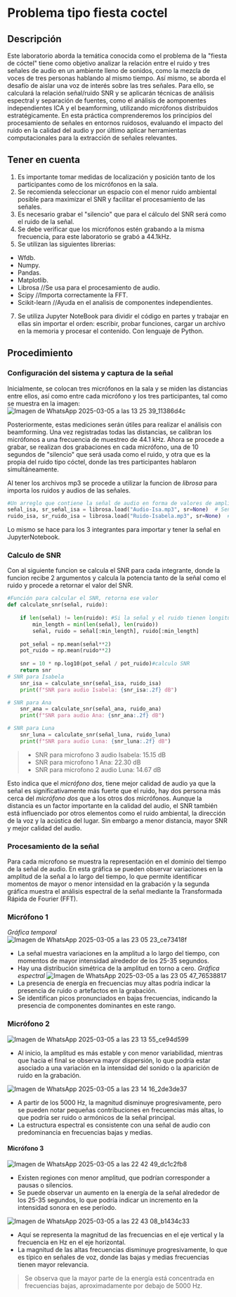 # Problema tipo fiesta coctel
## Descripción
Este laboratorio aborda la temática conocida como el problema de la "fiesta de cóctel" tiene como objetivo analizar la relación entre el ruido y tres señales de audio en un ambiente lleno de sonidos, como la mezcla de voces de tres personas hablando al mismo tiempo. Así mismo, se aborda el desafío de aislar una voz de interés sobre las tres señales. Para ello, se calculará la relación señal/ruido SNR y se aplicarán técnicas de análisis espectral y separación de fuentes, como el análisis de aomponentes independientes ICA y el beamforming, utilizando micrófonos distribuidos estratégicamente. En esta práctica comprenderemos los principios del procesamiento de señales en entornos ruidosos, evaluando el impacto del ruido en la calidad del audio y por último aplicar herramientas computacionales para la extracción de señales relevantes.

## Tener en cuenta
1. Es importante tomar medidas de localización y posición tanto de los participantes como de los micrófonos en la sala.
3. Se recomienda seleccionar un espacio con el menor ruido ambiental posible para maximizar el SNR y facilitar el procesamiento de las señales.
4. Es necesario grabar el "silencio" que para el cálculo del SNR será como el ruido de la señal.
5. Se debe verificar que los micrófonos estén grabando a la misma frecuencia, para este laboratorio se grabó a 44.1kHz.
6. Se utilizan las siguientes librerias:
  + Wfdb.
  + Numpy.
  + Pandas.
  + Matplotlib.
  + Librosa //Se usa para el procesamiento de audio.
  + Scipy //Importa correctamente la FFT.
  + Scikit-learn //Ayuda en el analisis de componentes independientes.
7. Se utiliza Jupyter NoteBook para dividir el código en partes y trabajar en ellas sin importar el orden: escribir, probar funciones, cargar un archivo en la memoria y procesar el contenido. Con lenguaje de Python.

## Procedimiento
### Configuración del sistema y captura de la señal
Inicialmente, se colocan tres micrófonos en la sala y se miden las distancias entre ellos, así como entre cada micrófono y los tres participantes, tal como se muestra en la imagen: 
![Imagen de WhatsApp 2025-03-05 a las 13 25 39_11386d4c](https://github.com/user-attachments/assets/117ef3e0-cc02-482f-85ee-7a78efc65599)

Posteriormente, estas mediciones serán útiles para realizar el análisis con beamforming.
Una vez registradas todas las distancias, se calibran los micrófonos a una frecuencia de muestreo de 44.1 kHz. Ahora se procede a grabar, se realizan dos grabaciones en cada micrófono, una de 10 segundos de "silencio" que será usada como el ruido, y otra que es la propia del ruido tipo cóctel, donde las tres participantes hablaron simultáneamente.

Al tener los archivos mp3 se procede a utilizar la funcion de *librosa* para importa los ruidos y audios de las señales.  
```python
#Un arreglo que contiene la señal de audio en forma de valores de amplitud, La tasa de muestreo del audio
señal_isa, sr_señal_isa = librosa.load("Audio-Isa.mp3", sr=None)  # Señal principal Isa,.
ruido_isa, sr_ruido_isa = librosa.load("Ruido-Isabela.mp3", sr=None)  # Ruido Isa
```
Lo mismo se hace para los 3 integrantes para importar y tener la señal en JupyterNotebook.

### Calculo de SNR 

Con al siguiente funcion se calcula el SNR para cada integrante, donde la funcion recibe 2 argumentos y calcula la potencia tanto de la señal como el ruido y procede a retornar el valor del SNR.
```python
#Función para calcular el SNR, retorna ese valor
def calculate_snr(señal, ruido):
    
    if len(señal) != len(ruido): #Si la señal y el ruido tienen longitudes diferentes, se recorta la más larga para que ambas tengan el mismo número de muestras.
        min_length = min(len(señal), len(ruido))
        señal, ruido = señal[:min_length], ruido[:min_length]
    
    pot_señal = np.mean(señal**2)
    pot_ruido = np.mean(ruido**2)
    
    snr = 10 * np.log10(pot_señal / pot_ruido)#calculo SNR
    return snr
# SNR para Isabela
    snr_isa = calculate_snr(señal_isa, ruido_isa)
    print(f"SNR para audio Isabela: {snr_isa:.2f} dB")

# SNR para Ana
    snr_ana = calculate_snr(señal_ana, ruido_ana)
    print(f"SNR para audio Ana: {snr_ana:.2f} dB")

# SNR para Luna
    snr_luna = calculate_snr(señal_luna, ruido_luna)
    print(f"SNR para audio Luna: {snr_luna:.2f} dB")
```
> + SNR para microfono 3 audio Isabela: 15.15 dB
> + SNR para microfono 1 Ana: 22.30 dB
> + SNR para microfono 2 audio Luna: 14.67 dB
>
Esto indica que el *micrófono dos*, tiene mejor calidad de audio ya que la señal es significativamente más fuerte que el ruido, hay dos persona más cerca del *micrófono dos* que a los otros dos micrófonos. Aunque la distancia es un factor importante en la calidad del audio, el SNR también está influenciado por otros elementos como el ruido ambiental, la dirección de la voz y la acústica del lugar. Sin embargo a menor distancia, mayor SNR y mejor calidad del audio.
### Procesamiento de la señal 
Para cada microfono se muestra la representación en el dominio del tiempo de la señal de audio. En esta gráfica se pueden observar variaciones en la amplitud de la señal a lo largo del tiempo, lo que permite identificar momentos de mayor o menor intensidad en la grabación y la segunda gráfica muestra el análisis espectral de la señal mediante la Transformada Rápida de Fourier (FFT).
### Micrófono 1
*Gráfica temporal*
![Imagen de WhatsApp 2025-03-05 a las 23 05 23_ce73418f](https://github.com/user-attachments/assets/d33c120d-6216-4e23-82f5-e22f56b0e894)
+ La señal muestra variaciones en la amplitud a lo largo del tiempo, con momentos de mayor intensidad alrededor de los 25-35 segundos.
+ Hay una distribución simétrica de la amplitud en torno a cero.
*Gráfica espectral*
![Imagen de WhatsApp 2025-03-05 a las 23 05 47_76538817](https://github.com/user-attachments/assets/7295e403-ddbd-4380-92c5-8c5c317df927)
+ La presencia de energía en frecuencias muy altas podría indicar la presencia de ruido o artefactos en la grabación.
+ Se identifican picos pronunciados en bajas frecuencias, indicando la presencia de componentes dominantes en este rango.
### Micrófono 2
![Imagen de WhatsApp 2025-03-05 a las 23 13 55_ce94d599](https://github.com/user-attachments/assets/ed3601fd-58a6-4526-b8a0-f56ed021c069)
+ Al inicio, la amplitud es más estable y con menor variabilidad, mientras que hacia el final se observa mayor dispersión, lo que podría estar asociado a una variación en la intensidad del sonido o la aparición de ruido en la grabación.

![Imagen de WhatsApp 2025-03-05 a las 23 14 16_2de3de37](https://github.com/user-attachments/assets/0917e783-f06f-4448-b356-268586ee4b2e)
+ A partir de los 5000 Hz, la magnitud disminuye progresivamente, pero se pueden notar pequeñas contribuciones en frecuencias más altas, lo que podría ser ruido o armónicos de la señal principal.
+ La estructura espectral es consistente con una señal de audio con predominancia en frecuencias bajas y medias.

#### Micrófono 3 

![Imagen de WhatsApp 2025-03-05 a las 22 42 49_dc1c2fb8](https://github.com/user-attachments/assets/5fd0166e-fd97-4018-a1d6-13cdad36a22c)
+ Existen regiones con menor amplitud, que podrían corresponder a pausas o silencios.
+ Se puede observar un aumento en la energía de la señal alrededor de los 25-35 segundos, lo que podría indicar un incremento en la intensidad sonora en ese período.

![Imagen de WhatsApp 2025-03-05 a las 22 43 08_b1434c33](https://github.com/user-attachments/assets/e38827b6-309f-403d-ba91-acf996a2b3d8)
+ Aquí se representa la magnitud de las frecuencias en el eje vertical y la frecuencia en Hz en el eje horizontal.
+ La magnitud de las altas frecuencias disminuye progresivamente, lo que es típico en señales de voz, donde las bajas y medias frecuencias tienen mayor relevancia.
>Se observa que la mayor parte de la energía está concentrada en frecuencias bajas, aproximadamente por debajo de 5000 Hz.
>
